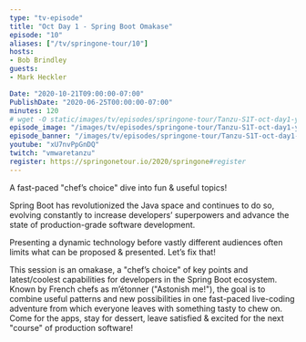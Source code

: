 ```yaml
---
type: "tv-episode"
title: "Oct Day 1 - Spring Boot Omakase"
episode: "10"
aliases: ["/tv/springone-tour/10"]
hosts:
- Bob Brindley
guests:
- Mark Heckler

Date: "2020-10-21T09:00:00-07:00"
PublishDate: "2020-06-25T00:00:00-07:00"
minutes: 120
# wget -O static/images/tv/episodes/springone-tour/Tanzu-S1T-oct-day1-yt.jpg https://img.youtube.com/vi/xU7nvPpGnDQ/mqdefault.jpg
episode_image: "/images/tv/episodes/springone-tour/Tanzu-S1T-oct-day1-yt.jpg"
episode_banner: "/images/tv/episodes/springone-tour/Tanzu-S1T-oct-day1-yt.jpg"
youtube: "xU7nvPpGnDQ"
twitch: "vmwaretanzu"
register: https://springonetour.io/2020/springone#register
---
```


A fast-paced "chef’s choice" dive into fun & useful topics!

Spring Boot has revolutionized the Java space and continues to do so, evolving constantly to increase developers’ superpowers and advance the state of production-grade software development.

Presenting a dynamic technology before vastly different audiences often limits what can be proposed & presented. Let’s fix that!

This session is an omakase, a "chef’s choice" of key points and latest/coolest capabilities for developers in the Spring Boot ecosystem. Known by French chefs as m’étonner ("Astonish me!"), the goal is to combine useful patterns and new possibilities in one fast-paced live-coding adventure from which everyone leaves with something tasty to chew on. Come for the apps, stay for dessert, leave satisfied & excited for the next "course" of production software!